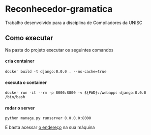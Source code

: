 # Reconhecedor-gramatica
Trabalho desenvolvido para a disciplina de Compiladores da UNISC

## Como executar
 Na pasta do projeto executar os seguintes comandos

#### cria container
```docker build -t django:0.0.0 . --no-cache=true```

#### executa o container
```docker run -it --rm -p 8000:8000 -v ${PWD}:/webapps django:0.0.0 /bin/bash```

#### rodar o server
```python manage.py runserver 0.0.0.0:8000```

E basta acessar [o endereço](https://localhost:8000) na sua máquina

